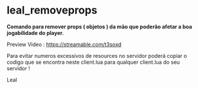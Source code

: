 # leal_removeprops

**Comando para remover props ( objetos ) da mão que poderão afetar a boa jogabilidade do player.**

Preview Video : https://streamable.com/t3soxd


Para evitar numeros excessivos de resources no servidor poderá copiar o codigo que se encontra neste client.lua para qualquer client.lua do seu servidor ! 

Leal


